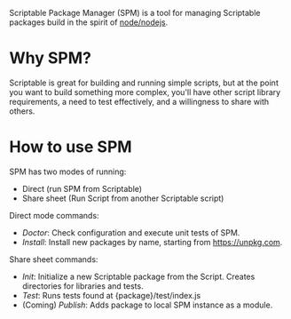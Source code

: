 Scriptable Package Manager (SPM) is a tool for managing Scriptable packages build in the spirit of [node/nodejs](nodejs.org).

# Why SPM?
Scriptable is great for building and running simple scripts, but at the point you want to build something more complex, you'll have other script library requirements, a need to test effectively, and a willingness to share with others. 

# How to use SPM

SPM has two modes of running: 
- Direct (run SPM from Scriptable)
- Share sheet (Run Script from another Scriptable script)

Direct mode commands: 
- *Doctor*: Check configuration and execute unit tests of SPM.
- *Install*: Install new packages by name, starting from <https://unpkg.com>.

Share sheet commands: 
- *Init*: Initialize a new Scriptable package from the Script. Creates directories for libraries and tests.
- *Test*: Runs tests found at {package}/test/index.js
- (Coming) *Publish*: Adds package to local SPM instance as a module.
